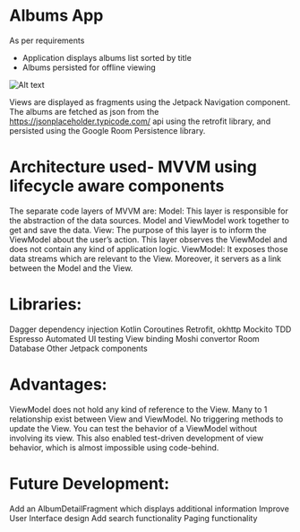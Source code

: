 # Albums App 
As per requirements

-	Application displays albums list sorted by title
-	Albums persisted for offline viewing

![Alt text](app/AlbumScreen.png?raw=true "Album List Screen") 

Views are displayed as fragments using the Jetpack Navigation component.
The albums are fetched as json from the https://jsonplaceholder.typicode.com/ api using the retrofit library, and persisted using the Google Room Persistence library. 

# Architecture used- MVVM using lifecycle aware components 
The separate code layers of MVVM are:
Model: This layer is responsible for the abstraction of the data sources. Model and ViewModel work together to get and save the data.
View: The purpose of this layer is to inform the ViewModel about the user’s action. This layer observes the ViewModel and does not contain any kind of application logic.
ViewModel: It exposes those data streams which are relevant to the View. Moreover, it servers as a link between the Model and the View. 

# Libraries: 
Dagger dependency injection 
Kotlin Coroutines
Retrofit, okhttp
Mockito TDD
Espresso Automated UI testing
View binding 
Moshi convertor 
Room Database
Other Jetpack components 

# Advantages:
ViewModel does not hold any kind of reference to the View.
Many to 1 relationship exist between View and ViewModel.
No triggering methods to update the View.
You can test the behavior of a ViewModel without involving its view. This also enabled test-driven development of view behavior, which is almost impossible using code-behind.

# Future Development:
Add an AlbumDetailFragment which displays additional information
Improve User Interface design
Add search functionality 
Paging functionality 
